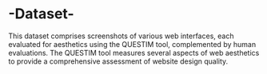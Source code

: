 # -Dataset-
This dataset comprises screenshots of various web interfaces, each evaluated for aesthetics using the QUESTIM tool, complemented by human evaluations. The QUESTIM tool measures several aspects of web aesthetics to provide a comprehensive assessment of website design quality.
